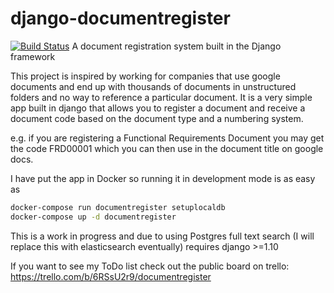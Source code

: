 # django-documentregister
[![Build Status](https://travis-ci.org/nkhumphreys/django-documentregister.svg?branch=master)](https://travis-ci.org/nkhumphreys/django-documentregister)
A document registration system built in the Django framework

This project is inspired by working for companies that use google documents and end up with thousands of documents in unstructured folders and no way to reference a particular document.  It is a very simple app built in django that allows you to register a document and receive a document code based on the document type and a numbering system.

e.g. if you are registering a Functional Requirements Document you may get the code FRD00001 which you can then use in the document title on google docs.

I have put the app in Docker so running it in development mode is as easy as

```sh
docker-compose run documentregister setuplocaldb
docker-compose up -d documentregister
```

This is a work in progress and due to using Postgres full text search (I will replace this with elasticsearch eventually) requires django >=1.10

If you want to see my ToDo list check out the public board on trello: https://trello.com/b/6RSsU2r9/documentregister
